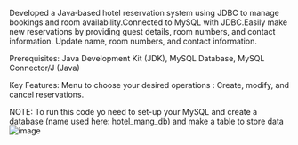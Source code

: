 Developed a Java‑based hotel reservation system using JDBC to manage bookings and room availability.Connected to MySQL
with JDBC.Easily make new reservations by providing guest details, room numbers, and contact information. Update
name, room numbers, and contact information.

Prerequisites: Java Development Kit (JDK), MySQL Database, MySQL Connector/J (Java)

Key Features: Menu to choose your desired operations : Create, modify, and cancel reservations.

NOTE: To run this code yo need to set-up your MySQL and create a database (name used here: hotel_mang_db)
and make a table to store data 
![image](https://github.com/user-attachments/assets/a6e10798-a0ff-4ee3-8978-ea96c5791e8c)
